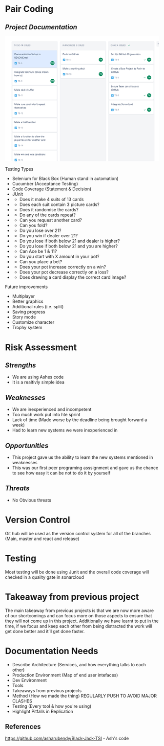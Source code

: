# Pair Coding
## _Project Documentation_

![Architecture](./Media/Architecture.png)

Testing Types
- Selenium for Black Box (Human stand in automation)
- Cucumber (Acceptance Testing)
- Code Coverage (Statement & Decision)
- JUnit
- - Does it make 4 suits of 13 cards
- - Does each suit contain 3 picture cards?
- - Does it randomise the cards?
- - Do any of the cards repeat?
- - Can you request another card?
- - Can you fold?
- - Do you lose over 21?
- - Do you win if dealer over 21?
- - Do you lose if both below 21 and dealer is higher?
- - Do you lose if both below 21 and you are higher?
- - Can Ace be 1 & 11?
- - Do you start with X amount in your pot?
- - Can you place a bet?
- - Does your pot increase correctly on a win?
- - Does your pot decrease correctly on a loss?
- - Does drawing a card display the correct card image?

Future improvements  
- Multiplayer  
- Better graphics 
- Additional rules (i.e. split) 
- Saving progress  
- Story mode  
- Customize character  
- Trophy system  

# Risk  Assessment
## _Strengths_ 
- We are using Ashes code
- It is a realtivly simple idea 
## _Weaknesses_ 
- We are inexperienced and incompetent
- Too much work put into hte sprint
- Lack of time (Made worse by the deadline being brought forward a week)
- Had to learn new systems we were inexperienced in 
## _Opportunities_  
- This project gave us the ability to learn the new systems mentioned in weaknesses 
- This was our first peer programing asssignment and gave us the chance to see how easy it can be not to do it by yourself
## _Threats_  
- No Obvious threats 
# Version Control
Git hub will be used as the version control system for all of the branches (Main, master and react and release)


# Testing

Most testing will be done using Junit and the overall code coverage will checked in a quality gate in sonarcloud 

# Takeaway from previous project  

The main takeaway from previous projects is that we are now more aware of our shortcomings and can focus more on those aspects to ensure that they will not come up in this project. Additionally we have learnt to put in the time, if we focus and keep each other from being distracted the work will get done better and it’ll get done faster.  


# Documentation Needs
- Describe Architecture (Services, and how everything talks to each other)
- Production Environment (Map of end user intefaces)
- Dev Environment
- Tools
- Takeaways from previous projects
- Method (How we made the thing)
REGULARLY PUSH TO AVOID MAJOR CLASHES
- Testing (Every tool & how you're using)
- Highlight Pitfalls in Replication


## References
https://github.com/asharubendy/Black-Jack-TSI - Ash's code
